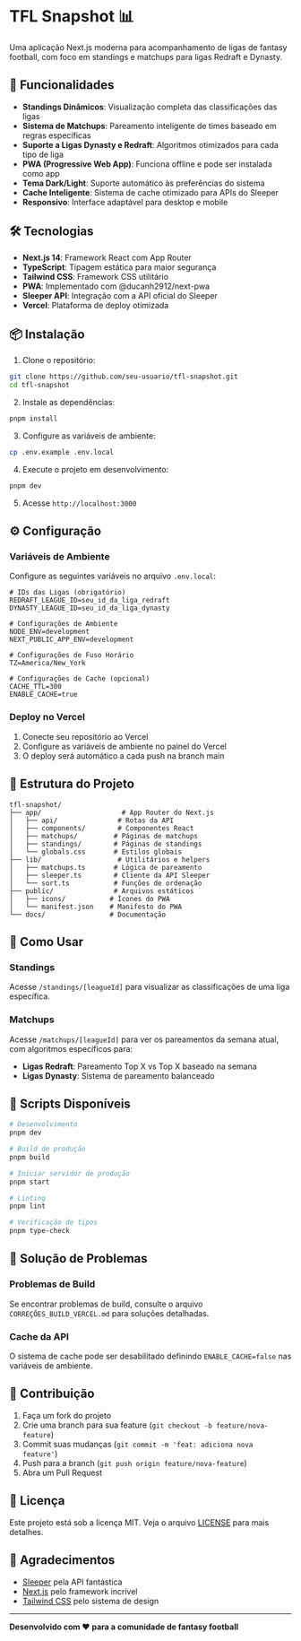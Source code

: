 # TFL Snapshot 📊

Uma aplicação Next.js moderna para acompanhamento de ligas de fantasy football, com foco em standings e matchups para ligas Redraft e Dynasty.

## 🚀 Funcionalidades

- **Standings Dinâmicos**: Visualização completa das classificações das ligas
- **Sistema de Matchups**: Pareamento inteligente de times baseado em regras específicas
- **Suporte a Ligas Dynasty e Redraft**: Algoritmos otimizados para cada tipo de liga
- **PWA (Progressive Web App)**: Funciona offline e pode ser instalada como app
- **Tema Dark/Light**: Suporte automático às preferências do sistema
- **Cache Inteligente**: Sistema de cache otimizado para APIs do Sleeper
- **Responsivo**: Interface adaptável para desktop e mobile

## 🛠️ Tecnologias

- **Next.js 14**: Framework React com App Router
- **TypeScript**: Tipagem estática para maior segurança
- **Tailwind CSS**: Framework CSS utilitário
- **PWA**: Implementado com @ducanh2912/next-pwa
- **Sleeper API**: Integração com a API oficial do Sleeper
- **Vercel**: Plataforma de deploy otimizada

## 📦 Instalação

1. Clone o repositório:
```bash
git clone https://github.com/seu-usuario/tfl-snapshot.git
cd tfl-snapshot
```

2. Instale as dependências:
```bash
pnpm install
```

3. Configure as variáveis de ambiente:
```bash
cp .env.example .env.local
```

4. Execute o projeto em desenvolvimento:
```bash
pnpm dev
```

5. Acesse `http://localhost:3000`

## ⚙️ Configuração

### Variáveis de Ambiente

Configure as seguintes variáveis no arquivo `.env.local`:

```env
# IDs das Ligas (obrigatório)
REDRAFT_LEAGUE_ID=seu_id_da_liga_redraft
DYNASTY_LEAGUE_ID=seu_id_da_liga_dynasty

# Configurações de Ambiente
NODE_ENV=development
NEXT_PUBLIC_APP_ENV=development

# Configurações de Fuso Horário
TZ=America/New_York

# Configurações de Cache (opcional)
CACHE_TTL=300
ENABLE_CACHE=true
```

### Deploy no Vercel

1. Conecte seu repositório ao Vercel
2. Configure as variáveis de ambiente no painel do Vercel
3. O deploy será automático a cada push na branch main

## 📁 Estrutura do Projeto

```
tfl-snapshot/
├── app/                    # App Router do Next.js
│   ├── api/               # Rotas da API
│   ├── components/        # Componentes React
│   ├── matchups/         # Páginas de matchups
│   ├── standings/        # Páginas de standings
│   └── globals.css       # Estilos globais
├── lib/                   # Utilitários e helpers
│   ├── matchups.ts       # Lógica de pareamento
│   ├── sleeper.ts        # Cliente da API Sleeper
│   └── sort.ts           # Funções de ordenação
├── public/               # Arquivos estáticos
│   ├── icons/           # Ícones do PWA
│   └── manifest.json    # Manifesto do PWA
└── docs/                # Documentação
```

## 🎯 Como Usar

### Standings

Acesse `/standings/[leagueId]` para visualizar as classificações de uma liga específica.

### Matchups

Acesse `/matchups/[leagueId]` para ver os pareamentos da semana atual, com algoritmos específicos para:

- **Ligas Redraft**: Pareamento Top X vs Top X baseado na semana
- **Ligas Dynasty**: Sistema de pareamento balanceado

## 🔧 Scripts Disponíveis

```bash
# Desenvolvimento
pnpm dev

# Build de produção
pnpm build

# Iniciar servidor de produção
pnpm start

# Linting
pnpm lint

# Verificação de tipos
pnpm type-check
```

## 🐛 Solução de Problemas

### Problemas de Build

Se encontrar problemas de build, consulte o arquivo `CORREÇÕES_BUILD_VERCEL.md` para soluções detalhadas.

### Cache da API

O sistema de cache pode ser desabilitado definindo `ENABLE_CACHE=false` nas variáveis de ambiente.

## 🤝 Contribuição

1. Faça um fork do projeto
2. Crie uma branch para sua feature (`git checkout -b feature/nova-feature`)
3. Commit suas mudanças (`git commit -m 'feat: adiciona nova feature'`)
4. Push para a branch (`git push origin feature/nova-feature`)
5. Abra um Pull Request

## 📄 Licença

Este projeto está sob a licença MIT. Veja o arquivo [LICENSE](LICENSE) para mais detalhes.

## 🙏 Agradecimentos

- [Sleeper](https://sleeper.app/) pela API fantástica
- [Next.js](https://nextjs.org/) pelo framework incrível
- [Tailwind CSS](https://tailwindcss.com/) pelo sistema de design

---

**Desenvolvido com ❤️ para a comunidade de fantasy football**
